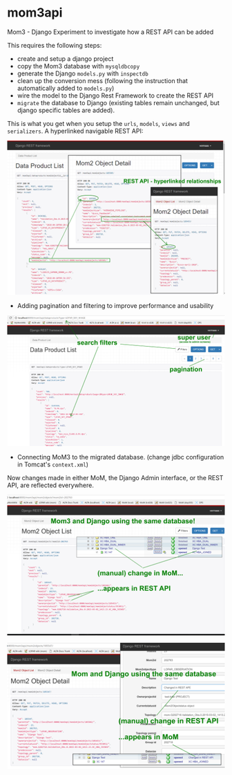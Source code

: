 # mom3api
Mom3 - Django Experiment to investigate how a REST API can be added

This requires the following steps:

- create and setup a django project
- copy the Mom3 database with ``mysqldbcopy``
- generate the Django ``models.py`` with ``inspectdb``
- clean up the conversion mess (following the instruction that automatically added to ``models.py``)
- wire the model to the Django Rest Framework to create the REST API
- ``migrate`` the database to Django (existing tables remain unchanged, but django specific tables are added).

This is what you get when you setup the ``urls``, ``models``, ``views`` and ``serializers``. A hyperlinked navigable REST API:

<p align="center">
  <img src="https://github.com/vermaas/mom3api/blob/master/docs/mom3_django_screenshot1.png"/>
</p>

- Adding pagination and filtering to improve performance and usability

<p align="center">
  <img src="https://github.com/vermaas/mom3api/blob/master/docs/mom3_django_screenshot3.png"/>
</p>

- Connecting MoM3 to the migrated database. (change jdbc configuration in Tomcat's ``context.xml``) 

Now changes made in either MoM, the Django Admin interface, or the REST API, are reflected everywhere.

<p align="center">
  <img src="https://github.com/vermaas/mom3api/blob/master/docs/mom3_django_screenshot4.png"/>
</p>

<p align="center">
  <img src="https://github.com/vermaas/mom3api/blob/master/docs/mom3_django_screenshot5.png"/>
</p>